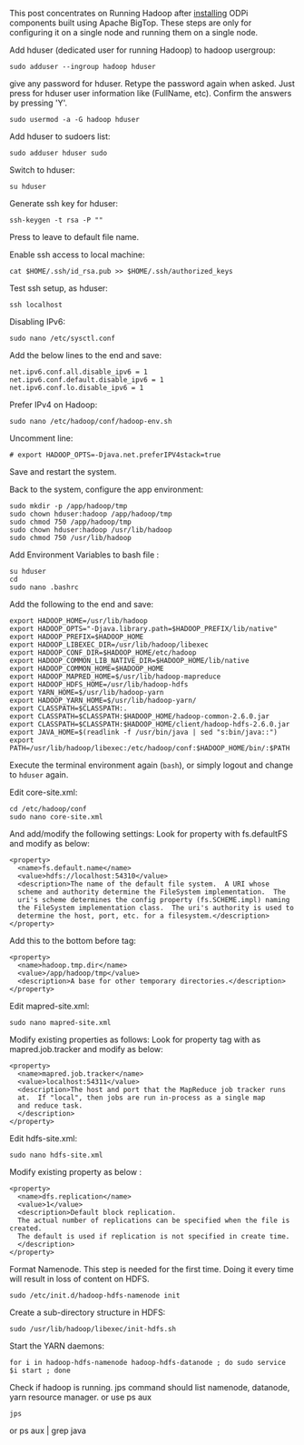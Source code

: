 This post concentrates on Running Hadoop after [installing](https://github.com/96boards/documentation/wiki/ODPi-Hadoop-Installation) ODPi components built using Apache BigTop. These steps are only for configuring it on a single node and running them on a single node.

Add hduser (dedicated user for running Hadoop) to hadoop usergroup:

    sudo adduser --ingroup hadoop hduser

give any password for hduser. Retype the password again when asked. Just press <ENTER> for hduser user information like (FullName, etc). Confirm the answers by pressing 'Y'.

    sudo usermod -a -G hadoop hduser

Add hduser to sudoers list:

    sudo adduser hduser sudo

Switch to hduser:

    su hduser

Generate ssh key for hduser:

    ssh-keygen -t rsa -P ""

Press <enter> to leave to default file name.

Enable ssh access to local machine:

    cat $HOME/.ssh/id_rsa.pub >> $HOME/.ssh/authorized_keys

Test ssh setup, as hduser:

    ssh localhost

Disabling IPv6:

    sudo nano /etc/sysctl.conf

Add the below lines to the end and save:

    net.ipv6.conf.all.disable_ipv6 = 1
    net.ipv6.conf.default.disable_ipv6 = 1
    net.ipv6.conf.lo.disable_ipv6 = 1

Prefer IPv4 on Hadoop:

    sudo nano /etc/hadoop/conf/hadoop-env.sh

Uncomment line:

    # export HADOOP_OPTS=-Djava.net.preferIPV4stack=true

Save and restart the system.

Back to the system, configure the app environment:

    sudo mkdir -p /app/hadoop/tmp
    sudo chown hduser:hadoop /app/hadoop/tmp
    sudo chmod 750 /app/hadoop/tmp
    sudo chown hduser:hadoop /usr/lib/hadoop
    sudo chmod 750 /usr/lib/hadoop

Add Environment Variables to bash file :

    su hduser
    cd
    sudo nano .bashrc

Add the following to the end and save:

    export HADOOP_HOME=/usr/lib/hadoop
    export HADOOP_OPTS="-Djava.library.path=$HADOOP_PREFIX/lib/native"
    export HADOOP_PREFIX=$HADOOP_HOME
    export HADOOP_LIBEXEC_DIR=/usr/lib/hadoop/libexec
    export HADOOP_CONF_DIR=$HADOOP_HOME/etc/hadoop
    export HADOOP_COMMON_LIB_NATIVE_DIR=$HADOOP_HOME/lib/native
    export HADOOP_COMMON_HOME=$HADOOP_HOME
    export HADOOP_MAPRED_HOME=$/usr/lib/hadoop-mapreduce
    export HADOOP_HDFS_HOME=/usr/lib/hadoop-hdfs
    export YARN_HOME=$/usr/lib/hadoop-yarn
    export HADOOP_YARN_HOME=$/usr/lib/hadoop-yarn/
    export CLASSPATH=$CLASSPATH:.
    export CLASSPATH=$CLASSPATH:$HADOOP_HOME/hadoop-common-2.6.0.jar
    export CLASSPATH=$CLASSPATH:$HADOOP_HOME/client/hadoop-hdfs-2.6.0.jar
    export JAVA_HOME=$(readlink -f /usr/bin/java | sed "s:bin/java::")
    export PATH=/usr/lib/hadoop/libexec:/etc/hadoop/conf:$HADOOP_HOME/bin/:$PATH

Execute the terminal environment again (`bash`), or simply logout and change to `hduser` again.

Edit core-site.xml:

    cd /etc/hadoop/conf
    sudo nano core-site.xml

And add/modify the following settings:
Look for property with <name> fs.defaultFS</name> and modify as below:

    <property>
      <name>fs.default.name</name>
      <value>hdfs://localhost:54310</value>
      <description>The name of the default file system.  A URI whose
      scheme and authority determine the FileSystem implementation.  The
      uri's scheme determines the config property (fs.SCHEME.impl) naming
      the FileSystem implementation class.  The uri's authority is used to
      determine the host, port, etc. for a filesystem.</description>
    </property>

Add this to the bottom before </configuration> tag:

    <property>
      <name>hadoop.tmp.dir</name>
      <value>/app/hadoop/tmp</value>
      <description>A base for other temporary directories.</description>
    </property>


Edit mapred-site.xml:

    sudo nano mapred-site.xml

Modify existing properties as follows: 
Look for property tag with <name> as mapred.job.tracker and modify as below:

    <property>
      <name>mapred.job.tracker</name>
      <value>localhost:54311</value>
      <description>The host and port that the MapReduce job tracker runs
      at.  If "local", then jobs are run in-process as a single map
      and reduce task.
      </description>
    </property>

Edit hdfs-site.xml:

    sudo nano hdfs-site.xml

Modify existing property as below :

    <property>
      <name>dfs.replication</name>
      <value>1</value>
      <description>Default block replication.
      The actual number of replications can be specified when the file is created.
      The default is used if replication is not specified in create time.
      </description>
    </property>

Format Namenode. This step is needed for the first time. Doing it every time will result in loss of content on HDFS.

    sudo /etc/init.d/hadoop-hdfs-namenode init

Create a sub-directory structure in HDFS:

    sudo /usr/lib/hadoop/libexec/init-hdfs.sh

Start the YARN daemons:

    for i in hadoop-hdfs-namenode hadoop-hdfs-datanode ; do sudo service $i start ; done

Check if hadoop is running. jps command should list namenode, datanode, yarn resource manager. or use ps aux 

    jps
or
    ps aux | grep java
